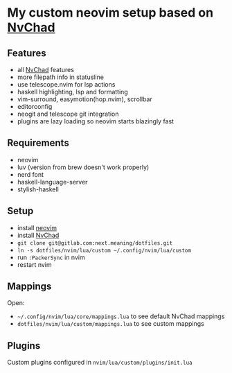 # My custom neovim setup based on [NvChad](https://github.com/NvChad/NvChad)

## Features
- all [NvChad](https://github.com/NvChad/NvChad) features
- more filepath info in statusline
- use telescope.nvim for lsp actions
- haskell highlighting, lsp and formatting
- vim-surround, easymotion(hop.nvim), scrollbar
- editorconfig
- neogit and telescope git integration
- plugins are lazy loading so neovim starts blazingly fast

## Requirements
- neovim
- luv (version from brew doesn't work properly)
- nerd font
- haskell-language-server
- stylish-haskell

## Setup
- install [neovim](http://neovim.io/)
- install [NvChad](https://github.com/NvChad/NvChad)
- `git clone git@gitlab.com:next.meaning/dotfiles.git`
- `ln -s dotfiles/nvim/lua/custom ~/.config/nvim/lua/custom`
- run `:PackerSync` in nvim
- restart nvim

## Mappings
Open:
- `~/.config/nvim/lua/core/mappings.lua` to see default NvChad mappings
- `dotfiles/nvim/lua/custom/mappings.lua` to see custom mappings

## Plugins
Custom plugins configured in `nvim/lua/custom/plugins/init.lua`
